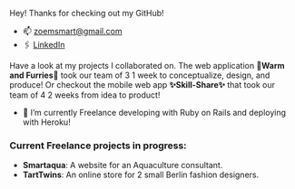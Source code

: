 Hey! Thanks for checking out my GitHub!

- 📫 [zoemsmart@gmail.com](mailto:zoemsmart@gmail.com)
- 🖇️ [LinkedIn](https://www.linkedin.com/in/zoe-mawby-smart/)

Have a look at my projects I collaborated on. 
The web application **💫Warm and Furries💫** took our team of 3 1 week to conceptualize, design, and produce!
Or checkout the mobile web app **✨Skill-Share✨** that took our team of 4 2 weeks from idea to product!

- 🌱 I’m currently Freelance developing with Ruby on Rails and deploying with Heroku!

### Current Freelance projects in progress: 

- **Smartaqua**: A website for an Aquaculture consultant.
- **TartTwins**: An online store for 2 small Berlin fashion designers.
